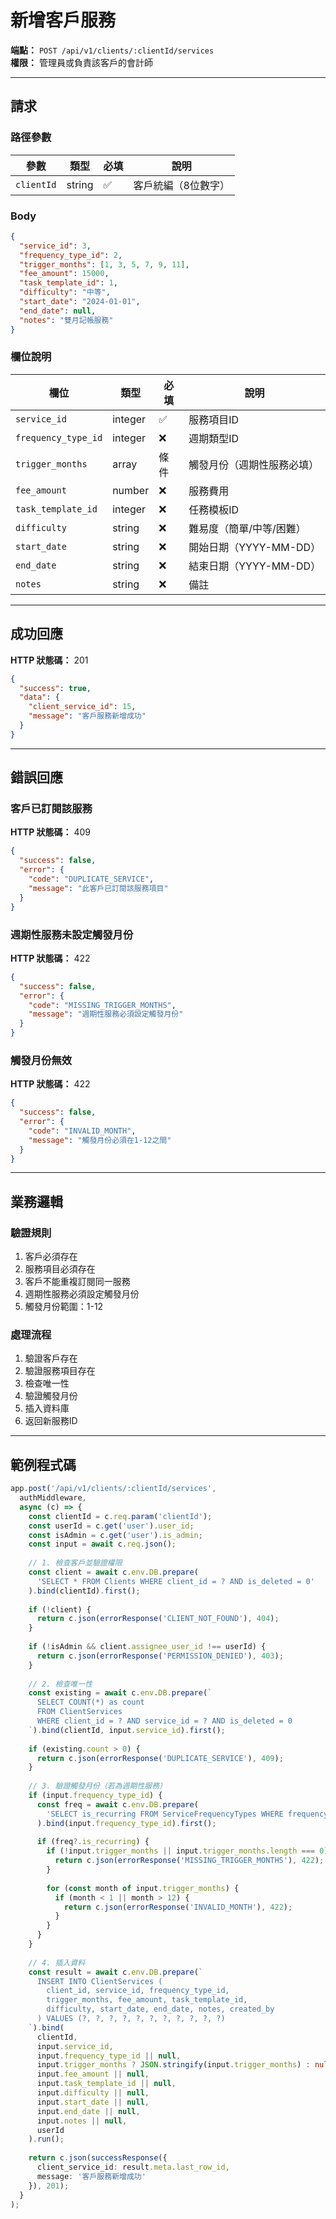 # 新增客戶服務

**端點：** `POST /api/v1/clients/:clientId/services`  
**權限：** 管理員或負責該客戶的會計師

---

## 請求

### 路徑參數
| 參數 | 類型 | 必填 | 說明 |
|-----|------|------|------|
| `clientId` | string | ✅ | 客戶統編（8位數字）|

### Body
```json
{
  "service_id": 3,
  "frequency_type_id": 2,
  "trigger_months": [1, 3, 5, 7, 9, 11],
  "fee_amount": 15000,
  "task_template_id": 1,
  "difficulty": "中等",
  "start_date": "2024-01-01",
  "end_date": null,
  "notes": "雙月記帳服務"
}
```

### 欄位說明
| 欄位 | 類型 | 必填 | 說明 |
|-----|------|------|------|
| `service_id` | integer | ✅ | 服務項目ID |
| `frequency_type_id` | integer | ❌ | 週期類型ID |
| `trigger_months` | array | 條件 | 觸發月份（週期性服務必填）|
| `fee_amount` | number | ❌ | 服務費用 |
| `task_template_id` | integer | ❌ | 任務模板ID |
| `difficulty` | string | ❌ | 難易度（簡單/中等/困難）|
| `start_date` | string | ❌ | 開始日期（YYYY-MM-DD）|
| `end_date` | string | ❌ | 結束日期（YYYY-MM-DD）|
| `notes` | string | ❌ | 備註 |

---

## 成功回應

**HTTP 狀態碼：** 201

```json
{
  "success": true,
  "data": {
    "client_service_id": 15,
    "message": "客戶服務新增成功"
  }
}
```

---

## 錯誤回應

### 客戶已訂閱該服務
**HTTP 狀態碼：** 409
```json
{
  "success": false,
  "error": {
    "code": "DUPLICATE_SERVICE",
    "message": "此客戶已訂閱該服務項目"
  }
}
```

### 週期性服務未設定觸發月份
**HTTP 狀態碼：** 422
```json
{
  "success": false,
  "error": {
    "code": "MISSING_TRIGGER_MONTHS",
    "message": "週期性服務必須設定觸發月份"
  }
}
```

### 觸發月份無效
**HTTP 狀態碼：** 422
```json
{
  "success": false,
  "error": {
    "code": "INVALID_MONTH",
    "message": "觸發月份必須在1-12之間"
  }
}
```

---

## 業務邏輯

### 驗證規則
1. 客戶必須存在
2. 服務項目必須存在
3. 客戶不能重複訂閱同一服務
4. 週期性服務必須設定觸發月份
5. 觸發月份範圍：1-12

### 處理流程
1. 驗證客戶存在
2. 驗證服務項目存在
3. 檢查唯一性
4. 驗證觸發月份
5. 插入資料庫
6. 返回新服務ID

---

## 範例程式碼

```typescript
app.post('/api/v1/clients/:clientId/services', 
  authMiddleware,
  async (c) => {
    const clientId = c.req.param('clientId');
    const userId = c.get('user').user_id;
    const isAdmin = c.get('user').is_admin;
    const input = await c.req.json();
    
    // 1. 檢查客戶並驗證權限
    const client = await c.env.DB.prepare(
      'SELECT * FROM Clients WHERE client_id = ? AND is_deleted = 0'
    ).bind(clientId).first();
    
    if (!client) {
      return c.json(errorResponse('CLIENT_NOT_FOUND'), 404);
    }
    
    if (!isAdmin && client.assignee_user_id !== userId) {
      return c.json(errorResponse('PERMISSION_DENIED'), 403);
    }
    
    // 2. 檢查唯一性
    const existing = await c.env.DB.prepare(`
      SELECT COUNT(*) as count 
      FROM ClientServices 
      WHERE client_id = ? AND service_id = ? AND is_deleted = 0
    `).bind(clientId, input.service_id).first();
    
    if (existing.count > 0) {
      return c.json(errorResponse('DUPLICATE_SERVICE'), 409);
    }
    
    // 3. 驗證觸發月份（若為週期性服務）
    if (input.frequency_type_id) {
      const freq = await c.env.DB.prepare(
        'SELECT is_recurring FROM ServiceFrequencyTypes WHERE frequency_type_id = ?'
      ).bind(input.frequency_type_id).first();
      
      if (freq?.is_recurring) {
        if (!input.trigger_months || input.trigger_months.length === 0) {
          return c.json(errorResponse('MISSING_TRIGGER_MONTHS'), 422);
        }
        
        for (const month of input.trigger_months) {
          if (month < 1 || month > 12) {
            return c.json(errorResponse('INVALID_MONTH'), 422);
          }
        }
      }
    }
    
    // 4. 插入資料
    const result = await c.env.DB.prepare(`
      INSERT INTO ClientServices (
        client_id, service_id, frequency_type_id,
        trigger_months, fee_amount, task_template_id,
        difficulty, start_date, end_date, notes, created_by
      ) VALUES (?, ?, ?, ?, ?, ?, ?, ?, ?, ?, ?)
    `).bind(
      clientId,
      input.service_id,
      input.frequency_type_id || null,
      input.trigger_months ? JSON.stringify(input.trigger_months) : null,
      input.fee_amount || null,
      input.task_template_id || null,
      input.difficulty || null,
      input.start_date || null,
      input.end_date || null,
      input.notes || null,
      userId
    ).run();
    
    return c.json(successResponse({
      client_service_id: result.meta.last_row_id,
      message: '客戶服務新增成功'
    }), 201);
  }
);
```





